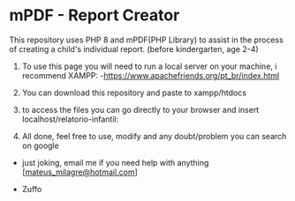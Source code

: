 # mPDF - Report Creator

This repository uses PHP 8 and mPDF(PHP Library) to assist in the process of creating a child's individual report. (before kindergarten, age 2-4)

1. To use this page you will need to run a local server on your machine, i recommend XAMPP:
-https://www.apachefriends.org/pt_br/index.html

2. You can download this repository and paste to xampp/htdocs

3. to access the files you can go directly to your browser and insert localhost/relatorio-infantil:

4. All done, feel free to use, modify and any doubt/problem you can search on google 
- just joking, email me if you need help with anything [mateus_milagre@hotmail.com]


- Zuffo
